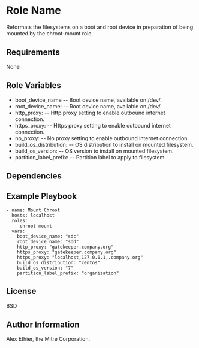 Role Name
=========

Reformats the filesystems on a boot and root device in preparation of being mounted by the chroot-mount role.

Requirements
------------

None

Role Variables
--------------

- boot_device_name -- Boot device name, available on /dev/.
- root_device_name: -- Root device name, available on /dev/.
- http_proxy: -- Http proxy setting to enable outbound internet connection.
- https_proxy: -- Https proxy setting to enable outbound internet connection.
- no_proxy: -- No proxy setting to enable outbound internet connection.
- build_os_distribution: -- OS distribution to install on mounted filesystem.
- build_os_version: -- OS version to install on mounted filesystem.
- partition_label_prefix: -- Partition label to apply to filesystem.

Dependencies
------------

Example Playbook
----------------

```
- name: Mount Chroot
  hosts: localhost
  roles:
   - chroot-mount
  vars:
    boot_device_name: "sdc"
    root_device_name: "sdd"
    http_proxy: "gatekeeper.company.org"
    https_proxy: "gatekeeper.company.org"
    https_proxy: "localhost,127.0.0.1,.company.org"
    build_os_distribution: "centos"
    build_os_version: "7"
    partition_label_prefix: "organization"
```

License
-------

BSD

Author Information
------------------

Alex Ethier, the Mitre Corporation.
